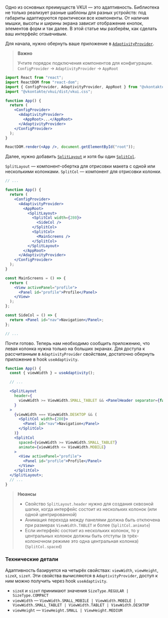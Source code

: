Одно из основных преимуществ VKUI — это адаптивность. Библиотека не только реализует разные шаблоны для разных устройств:
под габариты адаптируются практически все компоненты.
От наличия мышки, высоты и ширины экрана зависит отображение кнопок, элементов форм и так далее.
В этой статье мы разберём, как сделать ваш интерфейс отзывчивым.

Для начала, нужно обернуть ваше приложение в [`AdaptivityProvider`](#/AdaptivityProvider).

> **Важно**
>
> Учтите порядок подключения компонентов для конфигурации. `ConfigProvider` -> `AdaptivityProvider` -> `AppRoot`

```jsx static
import React from "react";
import ReactDOM from "react-dom";
import { ConfigProvider, AdaptivityProvider, AppRoot } from "@vkontakte/vkui";
import "@vkontakte/vkui/dist/vkui.css";

function App() {
  return (
    <ConfigProvider>
      <AdaptivityProvider>
        <AppRoot>...</AppRoot>
      </AdaptivityProvider>
    </ConfigProvider>
  );
}

ReactDOM.render(<App />, document.getElementById("root"));
```

Далее, нужно добавить [`SplitLayout`](#/SplitLayout) и хотя бы один [`SplitCol`](#/SplitCol).

`SplitLayout` — компонент-обертка для отрисовки макета с одной или несколькими колонками. `SplitCol` — компонент для отрисовки колонки.

```jsx static
// ...

function App() {
  return (
    <ConfigProvider>
      <AdaptivityProvider>
        <AppRoot>
          <SplitLayout>
            <SplitCol width={280}>
              <SideCol />
            </SplitCol>
            <SplitCol>
              <MainScreens />
            </SplitCol>
          </SplitLayout>
        </AppRoot>
      </AdaptivityProvider>
    </ConfigProvider>
  );
}

const MainScreens = () => {
  return (
    <View activePanel="profile">
      <Panel id="profile">Profile</Panel>
    </View>
  );
};

const SideCol = () => {
  return <Panel id="nav">Navigation</Panel>;
};

// ...
```

Почти готово. Теперь нам необходимо сообщить приложению, что левая колонка нужна только на больших экранах. Для доступа
к рассчитанным в `AdaptivityProvider` свойствам, достаточно обернуть приложение в hook `useAdaptivity`.

```jsx static
function App() {
  const { viewWidth } = useAdaptivity();

  // ...

  <SplitLayout
    header={
      viewWidth >= ViewWidth.SMALL_TABLET && <PanelHeader separator={false} />
    }
  >
    {viewWidth === ViewWidth.DESKTOP && (
      <SplitCol width={280}>
        <Panel id="nav">Navigation</Panel>
      </SplitCol>
    )}
    <SplitCol
      spaced={viewWidth >= ViewWidth.SMALL_TABLET}
      animate={viewWidth <= ViewWidth.MOBILE}
    >
      <View activePanel="profile">
        <Panel id="profile">Profile</Panel>
      </View>
    </SplitCol>
  </SplitLayout>;
  // ...
}
```

> **Нюансы**
>
> - Свойство `SplitLayout.header` нужно для создания сквозной шапки, когда интерфейс состоит из нескольких колонок (или одной центрированной)
> - Анимация перехода между панелями должна быть отключена при размерах `ViewWidth.TABLET` и более (`SplitCol.animate`)
> - Если интерфейс состоит из нескольких колонок, то у центральных колонок должны быть отступы (в трёх-колоночном режиме это одна центральная колонка) (`SplitCol.spaced`)

### Технические детали

Адаптивность базируется на четырёх свойствах: `viewWidth`, `viewHeight`, `sizeX`, `sizeY`. Эти свойства вычисляются в `AdaptivityProvider`,
доступ к ним можно получить через hook `useAdaptivity`.

- `sizeX` и `sizeY` принимают значения `SizeType.REGULAR | SizeType.COMPACT`
- `viewWidth` — `ViewWidth.SMALL_MOBILE | ViewWidth.MOBILE | ViewWidth.SMALL_TABLET | ViewWidth.TABLET | ViewWidth.DESKTOP`
- `viewHeight` — `ViewHeight.SMALL | ViewHeight.MEDIUM`
